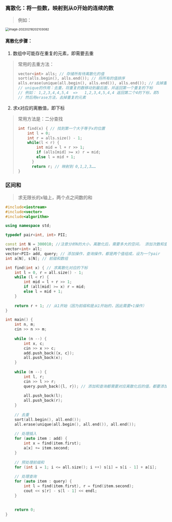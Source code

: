 ### 离散化：将一些数，映射到从0开始的连续的数

> 例如：

<img src="C:\Users\烧鸡公\AppData\Roaming\Typora\typora-user-images\image-20220218202103082.png" alt="image-20220218202103082" style="zoom:67%;" />

#### 离散化步骤：

1. 数组中可能存在重复的元素，即需要去重

> 常用的去重方法：
>
> ```c++
> vector<int> alls; // 存储所有待离散化的值
> sort(alls.begin(), alls.end()); // 将所有的值排序
> alls.erase(unique(all.begin(), alls.end()), alls.end()); // 去掉重复的元素
> // unique的作用：去重，将重复的数移动到最后面，并返回第一个重复的下标
> // 例如： 1,2,3,4,4,5,4  =>   1,2,3,4,5,4,4 返回第二个4的下标，即5
> // 然后用erase方法，去掉重复的元素
> ```

2. 求x对应的离散值，即下标

> 常用方法是：二分查找
>
> ```c++
> int find(x) { // 找到第一个大于等于x的位置
>     int l = 0;
>     int r = alls.size() - 1;
>     while(l < r) {
>         int mid = l + r >> 1;
>         if (alls[mid] >= x) r = mid;
>         else l = mid + 1;
>    	}
>   	return r; // 映射到 0,1,2,3……
> }
> ```



### 区间和

> 求无限长的x轴上，两个点之间数的和

```c++
#include<iostream>
#include<vector>
#include<algorithm>

using namespace std;

typedef pair<int, int> PII;

const int N = 300010; //注意分析N的大小，离散化后，需要多大的空间， 添加次数和查询次数的范围1~10^5，即需要300010的空间
vector<int> all;
vector<PII> add, query; // 添加操作，查询操作，都是两个值组成，设为一个pair
int a[N], s[N]; // 前缀和数组

int find(int x) { // 求离散化对应的下标
    int l = 0, r = all.size() - 1;
    while (l < r) {
        int mid = l + r >> 1;
        if (all[mid] >= x) r = mid;
        else l = mid + 1;
    }
    
    return r + 1; // 从1开始（因为前缀和是从1开始的，因此需要+1操作）
}

int main() {
    int n, m;
    cin >> n >> m;
    
    while (n --) {
        int x, c;
        cin >> x >> c;
        add.push_back({x, c});
        all.push_back(x);
    }
    
    while (m --) {
        int l, r;
        cin >> l >> r;
        query.push_back({l, r}); // 添加和查询都需要对应离散化后的值，都要添加到all容器中，进行去重处理
        
        all.push_back(l);
        all.push_back(r);
    }
    
    // 去重
    sort(all.begin(), all.end());
    all.erase(unique(all.begin(), all.end()), all.end());
    
    // 处理插入
    for (auto item : add) {
        int x = find(item.first);
        a[x] += item.second;
    }
    
    // 预处理前缀和
    for (int i = 1; i <= all.size(); i ++) s[i] = s[i - 1] + a[i];
    
    // 处理查询
    for (auto item : query) {
        int l = find(item.first), r = find(item.second);
        cout << s[r] - s[l - 1] << endl;
    }
    
    
    return 0;
}
```

